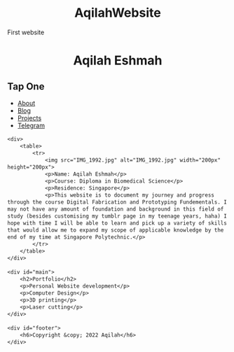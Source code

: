 # AqilahWebsite
First website
<!DOCTYPEhtml>
<html lang="en">

<html>
 <head>
 	<title>Aqilah's Website</title>
 	<link rel="stylesheet" type="text/css" href="index5.css"/>
 	<style>
 		h1 {
 			text-align: center;
 		}
 	</style>
 </head>

 <body>
  	<div id="container">
 		<div id="header">
 			<h1>Aqilah Eshmah</h1>
 	</div>
 	<div id="content">
 		<div id="nav">
 			<h2>Tap One</h2>
 			<ul>
 				<li><a class="selected" href="index6.html">About</a></li>
 				<li><a href="index8.html">Blog</a></li>
 				<li><a href="index71.html">Projects</a></li>
 				<li><a href="https://t.me/aqilable">Telegram</a></li>
 			</ul>
 	</div>

 	<div>
 		<table>
 			<tr>
 				<img src="IMG_1992.jpg" alt="IMG_1992.jpg" width="200px" height="200px">
 				<p>Name: Aqilah Eshmah</p>
				<p>Course: Diploma in Biomedical Science</p>
				<p>Residence: Singapore</p>
				<p>This website is to document my journey and progress through the course Digital Fabrication and Prototyping Fundementals. I may not have any amount of foundation and background in this field of study (besides customising my tumblr page in my teenage years, haha) I hope with time I will be able to learn and pick up a variety of skills that would allow me to expand my scope of applicable knowledge by the end of my time at Singapore Polytechnic.</p>
			</tr>
		</table>
	</div>

 	<div id="main">
 		<h2>Portfolio</h2>
 		<p>Personal Website development</p>
 		<p>Computer Design</p>
 		<p>3D printing</p>
 		<p>Laser cutting</p>
 	</div>

 	<div id="footer">
 		<h6>Copyright &copy; 2022 Aqilah</h6>
 	</div>
</html>
